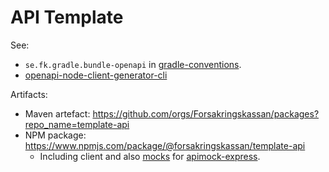 # API Template

See:

- `se.fk.gradle.bundle-openapi` in [gradle-conventions](https://github.com/Forsakringskassan/repository).
- [openapi-node-client-generator-cli](https://github.com/Forsakringskassan/openapi-node-client-generator-cli)


Artifacts:

- Maven artefact: <https://github.com/orgs/Forsakringskassan/packages?repo_name=template-api>
- NPM package: <https://www.npmjs.com/package/@forsakringskassan/template-api>
  - Including client and also [mocks](/src/mock) for [apimock-express](https://github.com/Forsakringskassan/apimock-express).
